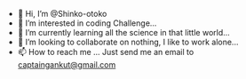 - 👋 Hi, I’m @Shinko-otoko
- 👀 I’m interested in coding Challenge...
- 🌱 I’m currently learning all the science in that little world...
- 💞️ I’m looking to collaborate on nothing, I like to work alone...
- 📫 How to reach me ... Just send me an email to captaingankut@gmail.com

<!---
Shinko-otoko/Shinko-otoko is a ✨ special ✨ repository because its `README.md` (this file) appears on your GitHub profile.
You can click the Preview link to take a look at your changes.
--->
